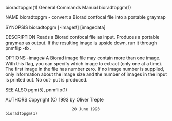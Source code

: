 bioradtopgm(1)             General Commands Manual             bioradtopgm(1)

NAME
       bioradtopgm - convert a Biorad confocal file into a portable graymap

SYNOPSIS
       bioradtopgm [-image#] [imagedata]

DESCRIPTION
       Reads a Biorad confocal file as input.  Produces a portable graymap as
       output.  If the resulting image is upside down, run it through pnmflip
       -tb .

OPTIONS
       -image#
              A Biorad image file may contain more than one image.  With this
              flag, you can specify which image to extract  (only  one  at  a
              time).   The  first  image  in the file has number zero.  If no
              image number is supplied, only information about the image size
              and  the number of images in the input is printed out.  No out‐
              put is produced.

SEE ALSO
       pgm(5), pnmflip(1)

AUTHORS
       Copyright (C) 1993 by Oliver Trepte

                                 28 June 1993                  bioradtopgm(1)
